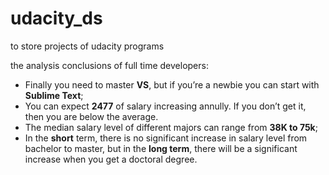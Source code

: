# udacity_ds
to store projects of udacity programs

the analysis conclusions of full time developers:
- Finally you need to master **VS**, but if you’re a newbie you can start with **Sublime Text**;
- You can expect **2477** of salary increasing annully. If you don’t get it, then you are below the average.
- The median salary level of different majors can range from **38K to 75k**;
- In the **short** term, there is no significant increase in salary level from bachelor to master, but in the **long term**, there will be a significant increase when you get a doctoral degree.
